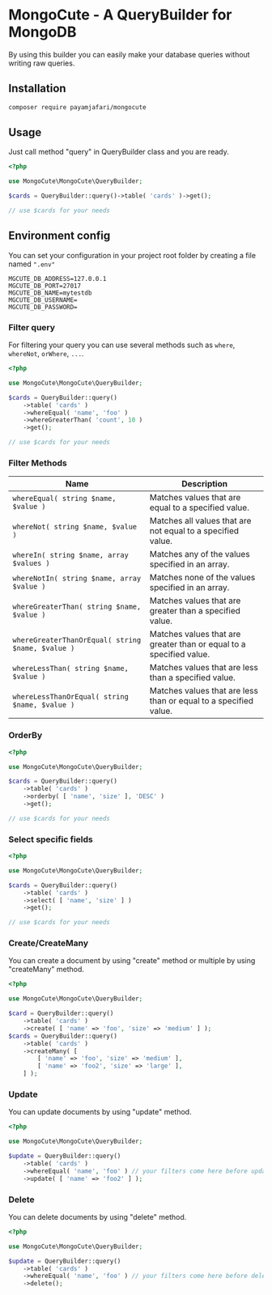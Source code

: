 # MongoCute - A QueryBuilder for MongoDB

By using this builder you can easily make your database queries without writing raw queries.

## Installation

```bash
composer require payamjafari/mongocute
```

## Usage

Just call method "query" in QueryBuilder class and you are ready.

```php
<?php

use MongoCute\MongoCute\QueryBuilder;

$cards = QueryBuilder::query()->table( 'cards' )->get();

// use $cards for your needs
```

## Environment config

You can set your configuration in your project root folder by creating a file named `".env"`
```dotenv
MGCUTE_DB_ADDRESS=127.0.0.1
MGCUTE_DB_PORT=27017
MGCUTE_DB_NAME=mytestdb
MGCUTE_DB_USERNAME=
MGCUTE_DB_PASSWORD=
```

### Filter query

For filtering your query you can use several methods such as `where`, `whereNot`, `orWhere`, `...`.

```php
<?php

use MongoCute\MongoCute\QueryBuilder;

$cards = QueryBuilder::query()
    ->table( 'cards' )
    ->whereEqual( 'name', 'foo' )
    ->whereGreaterThan( 'count', 10 )
    ->get();

// use $cards for your needs
```

### Filter Methods

Name | Description
--- | ---
`whereEqual( string $name, $value )` | Matches values that are equal to a specified value.
`whereNot( string $name, $value )` | Matches all values that are not equal to a specified value.
`whereIn( string $name, array $values )` | Matches any of the values specified in an array.
`whereNotIn( string $name, array $value )` | Matches none of the values specified in an array.
`whereGreaterThan( string $name, $value )` | Matches values that are greater than a specified value.
`whereGreaterThanOrEqual( string $name, $value )` | Matches values that are greater than or equal to a specified value.
`whereLessThan( string $name, $value )` | Matches values that are less than a specified value.
`whereLessThanOrEqual( string $name, $value )` | Matches values that are less than or equal to a specified value.

### OrderBy

```php
<?php

use MongoCute\MongoCute\QueryBuilder;

$cards = QueryBuilder::query()
    ->table( 'cards' )
    ->orderby( [ 'name', 'size' ], 'DESC' )
    ->get();

// use $cards for your needs
```

### Select specific fields

```php
<?php

use MongoCute\MongoCute\QueryBuilder;

$cards = QueryBuilder::query()
    ->table( 'cards' )
    ->select( [ 'name', 'size' ] )
    ->get();

// use $cards for your needs
```

### Create/CreateMany

You can create a document by using "create" method or multiple by using "createMany" method.

```php
<?php

use MongoCute\MongoCute\QueryBuilder;

$card = QueryBuilder::query()
    ->table( 'cards' )
    ->create( [ 'name' => 'foo', 'size' => 'medium' ] );
$cards = QueryBuilder::query()
    ->table( 'cards' )
    ->createMany( [
        [ 'name' => 'foo', 'size' => 'medium' ],
        [ 'name' => 'foo2', 'size' => 'large' ],
    ] );
```

### Update

You can update documents by using "update" method.

```php
<?php

use MongoCute\MongoCute\QueryBuilder;

$update = QueryBuilder::query()
    ->table( 'cards' )
    ->whereEqual( 'name', 'foo' ) // your filters come here before update
    ->update( [ 'name' => 'foo2' ] );
```

### Delete

You can delete documents by using "delete" method.

```php
<?php

use MongoCute\MongoCute\QueryBuilder;

$update = QueryBuilder::query()
    ->table( 'cards' )
    ->whereEqual( 'name', 'foo' ) // your filters come here before delete
    ->delete();
```